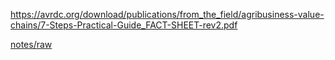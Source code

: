 ---
---

https://avrdc.org/download/publications/from_the_field/agribusiness-value-chains/7-Steps-Practical-Guide_FACT-SHEET-rev2.pdf

[notes/raw](raw.md)
